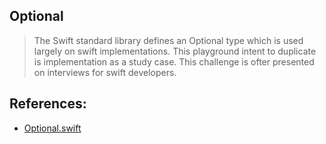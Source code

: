 ## Optional

> The Swift standard library defines an Optional type which is used largely on swift implementations. This playground intent to duplicate is implementation as a study case. This challenge is ofter presented on interviews for swift developers.

## References:

- [Optional.swift](https://github.com/apple/swift/blob/main/stdlib/public/core/Optional.swift)
